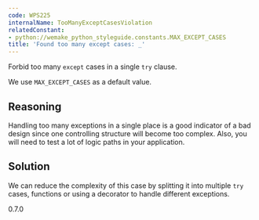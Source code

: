 ```yaml
---
code: WPS225
internalName: TooManyExceptCasesViolation
relatedConstant:
- python://wemake_python_styleguide.constants.MAX_EXCEPT_CASES
title: 'Found too many except cases: _'
---
```


Forbid too many `except` cases in a single `try` clause.

We use `MAX_EXCEPT_CASES` as a
default value.

## Reasoning
Handling too many exceptions in a single place is a good indicator
of a bad design since one controlling structure will become too
complex. Also, you will need to test a lot of logic paths in your
application.

## Solution
We can reduce the complexity of this case by splitting it into
multiple `try` cases, functions or using a decorator to handle
different exceptions.

<div class="versionadded">

0.7.0

</div>